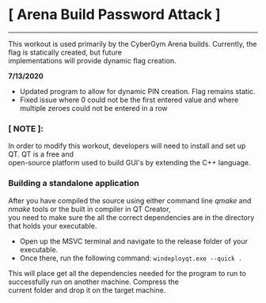 # [ Arena Build Password Attack ]
---   
This workout is used primarily by the CyberGym Arena builds. Currently, the flag is statically created, but future    
implementations will provide dynamic flag creation.  

**7/13/2020**   

- Updated program to allow for dynamic PIN creation. Flag remains static.   
- Fixed issue where 0 could not be the first entered value and where multiple zeroes could not be entered in a row
   
   
### [ NOTE ]:   
In order to modify this workout, developers will need to install and set up QT. QT is a free and   
open-source platform used to build GUI's by extending the C++ language.   

### Building a standalone application   
After you have compiled the source using either command line *qmake* and *nmake* tools or the built in compiler in QT Creator,   
you need to make sure the all the correct dependencies are in the directory that holds your executable.   

- Open up the MSVC terminal and navigate to the release folder of your executable.   
- Once there, run the following command: ```windeployqt.exe --quick . ```   

This will place get all the dependencies needed for the program to run to successfully run on another machine. Compress the   
current folder and drop it on the target machine.
